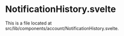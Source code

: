 # NotificationHistory.svelte

This is a file located at src/lib/components/account/NotificationHistory.svelte.
